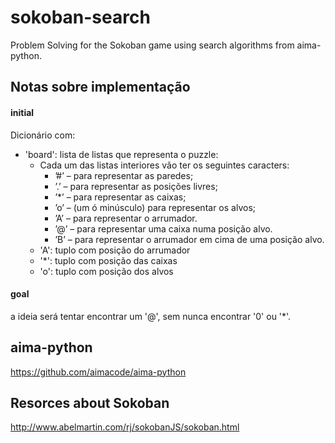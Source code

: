 # sokoban-search
Problem Solving for the Sokoban game using search algorithms from aima-python.

## Notas sobre implementação

#### initial

Dicionário com: 

- 'board': lista de listas que representa o puzzle:
  - Cada um das listas interiores vão ter os seguintes caracters:    
    - ’#’   – para representar as paredes; 
    -  ’.’   – para representar as posições livres;
    - ’\*’   – para representar as caixas;
    - ’o’   – (um ó minúsculo) para representar os alvos;
    - ’A’   – para representar o arrumador.
    -  ’@’   – para representar uma caixa numa posição alvo.
    - ’B’   – para representar o arrumador em cima de uma posição alvo.
  - 'A': tuplo com posição do arrumador 
  - '\*': tuplo com posição das caixas
  - 'o': tuplo com posição dos alvos

#### goal

a ideia será tentar encontrar um '@', sem nunca encontrar '0' ou '*'.



## aima-python

https://github.com/aimacode/aima-python

## Resorces about Sokoban

http://www.abelmartin.com/rj/sokobanJS/sokoban.html